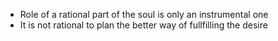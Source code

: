 - Role of a rational part of the soul is only an instrumental one
- It is not rational to plan the better way of fullfilling the desire